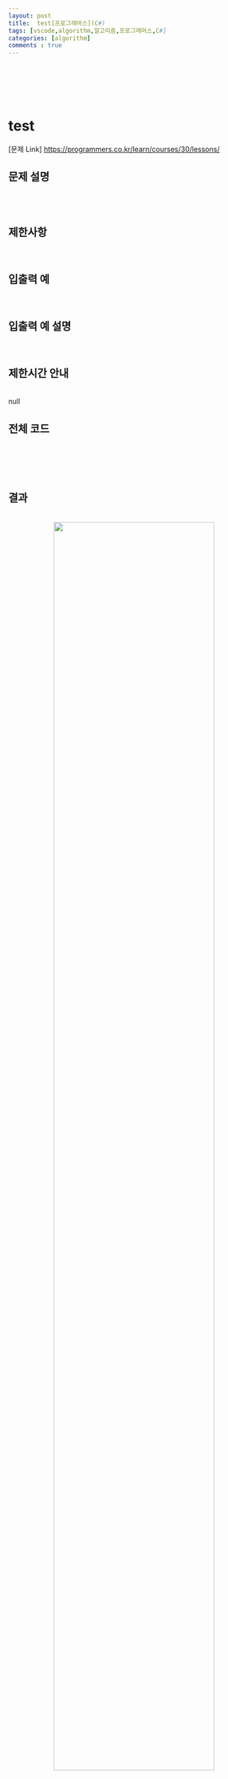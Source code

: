 ```yaml
---
layout: post
title:  test[프로그래머스](C#)
tags: [vscode,algorithm,알고리즘,프로그래머스,C#]
categories: [algorithm]
comments : true
---
```

<br>
<br>
<br>
<br>

# test

[문제 Link] https://programmers.co.kr/learn/courses/30/lessons/

## 문제 설명

<br>


<br>

## 제한사항

<br>




## 입출력 예

<br>






## 입출력 예 설명

<br>



## 제한시간 안내

<br>
null



## 전체 코드

<br>

~~~ cs
~~~

<br>



## 결과

<br>

<center><img src="\assets\img\algorithm\level1\.PNG" width="80%" height="80%"></center><br>